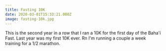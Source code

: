 ```yaml
---
title: Fasting 10K
date: 2020-03-01T15:33:21.000Z
image: fasting-10k.jpg
---
```

This is the second year in a row that I ran a 10K for the first day of the Baha'í Fast. Last year was my first 10K ever. Rn I'm running a couple a week training for a 1/2 marathon.
